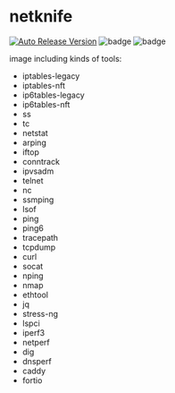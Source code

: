 # netknife

[![Auto Release Version](https://github.com/spidernet-io/netknife/actions/workflows/auto-release.yaml/badge.svg)](https://github.com/spidernet-io/netknife/actions/workflows/auto-release.yaml)
![badge](https://img.shields.io/endpoint?url=https://gist.githubusercontent.com/weizhoublue/d0f9348f23d4a0c20d369a3d27e7cd3f/raw/netknifecodeline.json)
![badge](https://img.shields.io/endpoint?url=https://gist.githubusercontent.com/weizhoublue/88f681fd120de70f34896aa943b52d66/raw/netknifecomment.json)


image including kinds of tools:

* iptables-legacy
* iptables-nft
* ip6tables-legacy
* ip6tables-nft
* ss
* tc
* netstat
* arping
* iftop
* conntrack
* ipvsadm
* telnet
* nc
* ssmping
* lsof
* ping
* ping6
* tracepath
* tcpdump
* curl
* socat
* nping
* nmap
* ethtool
* jq
* stress-ng
* lspci
* iperf3
* netperf
* dig
* dnsperf
* caddy
* fortio
